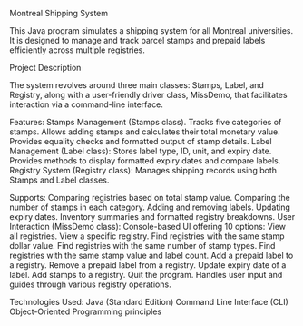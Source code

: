 Montreal Shipping System

This Java program simulates a shipping system for all Montreal universities. It is designed to manage and track parcel stamps and prepaid labels efficiently across multiple registries.

Project Description

The system revolves around three main classes: Stamps, Label, and Registry, along with a user-friendly driver class, MissDemo, that facilitates interaction via a command-line interface.

Features:
Stamps Management (Stamps class).
Tracks five categories of stamps.
Allows adding stamps and calculates their total monetary value.
Provides equality checks and formatted output of stamp details.
Label Management (Label class):
Stores label type, ID, unit, and expiry date.
Provides methods to display formatted expiry dates and compare labels.
Registry System (Registry class):
Manages shipping records using both Stamps and Label classes.

Supports:
Comparing registries based on total stamp value.
Comparing the number of stamps in each category.
Adding and removing labels.
Updating expiry dates.
Inventory summaries and formatted registry breakdowns.
User Interaction (MissDemo class):
Console-based UI offering 10 options:
View all registries.
View a specific registry.
Find registries with the same stamp dollar value.
Find registries with the same number of stamp types.
Find registries with the same stamp value and label count.
Add a prepaid label to a registry.
Remove a prepaid label from a registry.
Update expiry date of a label.
Add stamps to a registry.
Quit the program.
Handles user input and guides through various registry operations.


Technologies Used:
Java (Standard Edition)
Command Line Interface (CLI)
Object-Oriented Programming principles
